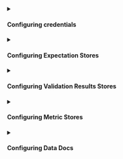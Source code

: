 <details>
<summary>

#### Configuring credentials

</summary>

While some Data Sources provide their own means of configuring credentials through environment variables, you can also configure GX to populate credentials from either a YAML file or a secret manager.  For more information, see:
- [How to configure credentials](/docs/oss/guides/setup/configuring_data_contexts/how_to_configure_credentials)

</details>

<details>
<summary>

#### Configuring Expectation Stores

</summary>

- [Configure Expectation Stores](/docs/oss/guides/setup/configuring_metadata_stores/configure_expectation_stores)

</details>

<details>
<summary>

#### Configuring Validation Results Stores

</summary>

- [Configure Validation Result Stores](/docs/oss/guides/setup/configuring_metadata_stores/configure_result_stores)

</details>

<details>
<summary>

#### Configuring Metric Stores

</summary>

- [How to configure and use a Metric Store](/docs/oss/guides/setup/configuring_metadata_stores/how_to_configure_a_metricsstore)

</details>

<details>
<summary>

#### Configuring Data Docs

</summary>

- [How to host and share Data Docs on Amazon S3](/docs/oss/guides/setup/configuring_data_docs/host_and_share_data_docs)
- [How to host and share Data Docs on Azure Blob Storage](/docs/oss/guides/setup/configuring_data_docs/host_and_share_data_docs)
- [How to host and share Data Docs on GCS](/docs/oss/guides/setup/configuring_data_docs/host_and_share_data_docs)
- [How to host and share Data Docs on a filesystem](/docs/oss/guides/setup/configuring_data_docs/host_and_share_data_docs)

</details>
